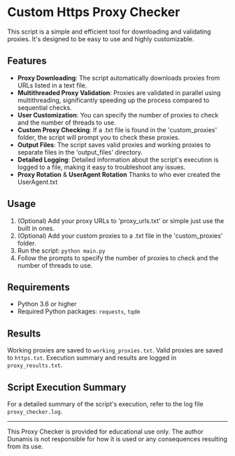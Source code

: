 # Custom Https Proxy Checker

This script is a simple and efficient tool for downloading and validating proxies. It's designed to be easy to use and highly customizable.

## Features

- **Proxy Downloading**: The script automatically downloads proxies from URLs listed in a text file.
- **Multithreaded Proxy Validation**: Proxies are validated in parallel using multithreading, significantly speeding up the process compared to sequential checks.
- **User Customization**: You can specify the number of proxies to check and the number of threads to use.
- **Custom Proxy Checking**: If a .txt file is found in the 'custom_proxies' folder, the script will prompt you to check these proxies.
- **Output Files**: The script saves valid proxies and working proxies to separate files in the 'output_files' directory.
- **Detailed Logging**: Detailed information about the script's execution is logged to a file, making it easy to troubleshoot any issues.
- **Proxy Rotation** & **UserAgent Rotation** Thanks to who ever created the UserAgent.txt 

## Usage

1. (Optional) Add your proxy URLs to 'proxy_urls.txt' or simple just use the built in ones.
2. (Optional) Add your custom proxies to a .txt file in the 'custom_proxies' folder.
3. Run the script: `python main.py`
4. Follow the prompts to specify the number of proxies to check and the number of threads to use.

## Requirements

- Python 3.6 or higher
- Required Python packages: `requests`, `tqdm`

## Results
Working proxies are saved to `working_proxies.txt`.
Valid proxies are saved to `https.txt`.
Execution summary and results are logged in `proxy_results.txt`.

## Script Execution Summary
For a detailed summary of the script's execution, refer to the log file `proxy_checker.log`.

---

This Proxy Checker is provided for educational use only. The author Dunamis is not responsible for how it is used or any consequences resulting from its use.

